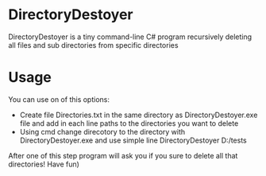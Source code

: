 # DirectoryDestoyer
DirectoryDestoyer is a tiny command-line C# program recursively deleting all files and sub directories from specific directories
# Usage
<p>You can use on of this options:</p>
<ul>
<li>Create file Directories.txt in the same directory as DirectoryDestoyer.exe file and add in each line paths to the directories you want to delete</li>
<li>Using cmd change direcotory to the directory with DirectoryDestoyer.exe and use simple line DirectoryDestoyer D:/tests</li>
</ul>
After one of this step program will ask you if you sure to delete all that directories!
Have fun)